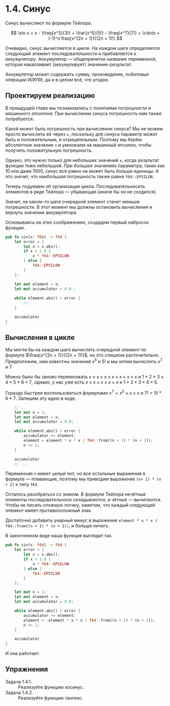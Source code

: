 # 1.4. Синус

Синус вычисляют по формуле Тейлора.

$$
\sin x = x - \fraq{x^3}{3!} + \frar{x^5}{5!} - \fraq{x^7}{7!} + \cdots + (-1)^n fraq{x^{2n + 1}}{(2n + 1)!}
$$

Очевидно, синус вычисляется в цикле. На каждом шаге определяется следующий элемент последовательности и прибавляется к *аккумулятору*. Аккумулятор — общепринятое название переменной, которая накапливает (аккумулирует) значение-результат.

Аккумулятор может содержать сумму, произведение, побитовые операции И/ИЛИ, да и в целом всё, что угодно.

## Проектируем реализацию

В преыдущей главе мы познакомлись с понятиями *погрешности* и *машинного эпсилона*. При вычислении синуса погрешность нам также потребуется.

Какой может быть погрешность при вычислении синуса? Мы не можем просто вычислить её через `x`, поскольку для синуса параметр может быть и положительным, и отрицательным. Поэтому мы берём абсолютное значение `x` и умножаем на машинный эпсилон, чтобы получить положитульную погрешность.

Однако, это нужно только для небольших значений `x`, когда результат функции тоже небольшой.
При *больших* значениях параметра, таких как $10$ или даже $1000$, синус всё равно не может быть больше единицы.
А это значит, что наибольшая погрешность также равна `f64::EPSILON`.

Теперь подумаем об организации цикла.
Последовательносить элементов в ряде Тейлора — убывающая (иначе бы он не сходился).

Значит, на каком-то шаге очередной элемент станет меньше погрешности. В этот момент мы должны остановить вычисления и вернуть значение аккумулятора.

Основываясь на этих соображениях, создадим первый набросок функции.

```rust
pub fn sin(x: f64) -> f64 {
    let error = {
        let x = x.abs();
        if x < 1.0 {
            x * f64::EPSILON
        } else {
            f64::EPSILON
        }
    };

    let mut element = x;
    let mut accumulator = 0.0.;
    
    while element.abs() > error {
        // ...
    }

    accumulator
}
```

## Вычисления в цикле

Мы могли бы на каждом шаге вычислять очередной элемент по формуле $\fraq{x^{2n + 1}}{(2n + 1)!}$, но это слишком расточительно. Предположим, нам известны значения $x^5$ и $5!$ и мы хотим вычислить $x^7$ и $7$.

Можно было бы заново перемножать $x\times x\times x\times x\times x\times x\times x$ и $1\times 2\times 3\times 4\times 5\times 6\times 7$, однако, у нас уже есть $x\times x\times x\times x\times x$ и $1\times 2\times 3\times 4\times 5$.

Гораздо быстрее воспользоваться формулами $x^7 = x^5\times x\times x$ и $7! = 5! * 6 * 7$.
Запишем эту идею в коде.

```rust
    // ...
    let mut n = 1;
    let mut element = x;
    let mut accumulator = 0.0;

    while element.abs() > error {
        accumulator += element;
        element = element * x * x / f64::from((n + 1) * (n + 2));
        n += 2;
    }

    accumulator
    // ...
```

Переменная `n` имеет целый тип, но все остальные выражения в формуле — плавающие, поэтому мы приводим выражение `(n+ 1) * (n + 2)` к типу `f64`.

Осталось разобраться со знаком. В формуле Тейлора нечётные элементы последовательноси *складываются*, а чётные — вычитаются. Чтобы не писать сложную логику, заметим, что каждый следующий элемент имеет противоположный знак.

Достаточно добавить унарный минус в выражение `element * x * x / f64::from((n + 1) * (n + 2))`, и больше ничего.

В законченном виде наша функция выглядит так.

```rust
pub fn sin(x: f64) -> f64 {
    let error = {
        let x = x.abs();
        if x < 1.0 {
            x * f64::EPSILON
        } else {
            f64::EPSILON
        }
    };

    let mut n = 1;
    let mut element = x;
    let mut accumulator = 0.0;

    while element.abs() > error {
        accumulator += element;
        element = -element * x * x / f64::from((n + 1) * (n + 2));
        n += 2;
    }

    accumulator
}
```

И она работает.

## Упражнения

<dl>
  <dt>Задача 1.4.1.</dt>
  <dd>
  Реализуйте функцию косинус.
  </dd>
  <dt>Задача 1.4.2.</dt>
  <dd>
  Реализуйте функцию тангенс.
  </dd>
</dl>